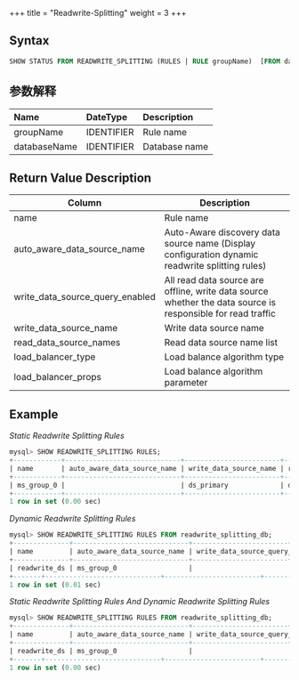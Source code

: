 +++
title = "Readwrite-Splitting"
weight = 3
+++

## Syntax

```sql
SHOW STATUS FROM READWRITE_SPLITTING (RULES | RULE groupName)  [FROM databaseName]
```

## 参数解释

| Name         | DateType     | Description   |
|:-------------|:-------------|:--------------|
| groupName    | IDENTIFIER   | Rule name     |
| databaseName | IDENTIFIER   | Database name |

## Return Value Description

| Column                            | Description                                                                                                 |
|-----------------------------------|-------------------------------------------------------------------------------------------------------------|
| name                              | Rule name                                                                                                   |
| auto_aware_data_source_name       | Auto-Aware discovery data source name (Display configuration dynamic readwrite splitting rules)             |
| write_data_source_query_enabled   | All read data source are offline, write data source whether the data source is responsible for read traffic |
| write_data_source_name            | Write data source name                                                                                      |
| read_data_source_names            | Read data source name list                                                                                  |
| load_balancer_type                | Load balance algorithm type                                                                                 |
| load_balancer_props               | Load balance algorithm parameter                                                                            |

## Example

*Static Readwrite Splitting Rules*
```sql
mysql> SHOW READWRITE_SPLITTING RULES;
+------------+-----------------------------+------------------------+------------------------+--------------------+---------------------+
| name       | auto_aware_data_source_name | write_data_source_name | read_data_source_names | load_balancer_type | load_balancer_props |
+------------+-----------------------------+------------------------+------------------------+--------------------+---------------------+
| ms_group_0 |                             | ds_primary             | ds_slave_0, ds_slave_1 | random             |                     |
+------------+-----------------------------+------------------------+------------------------+--------------------+---------------------+
1 row in set (0.00 sec)
```

*Dynamic Readwrite Splitting Rules*
```sql
mysql> SHOW READWRITE_SPLITTING RULES FROM readwrite_splitting_db;
+--------------+-----------------------------+------------------------+------------------------+--------------------+---------------------+
| name         | auto_aware_data_source_name | write_data_source_query_enabled | write_data_source_name | read_data_source_names | load_balancer_type | load_balancer_props |
+--------------+-----------------------------+------------------------+------------------------+--------------------+---------------------+
| readwrite_ds | ms_group_0                  |                                 |                        |                        | random             | read_weight=2:1     |
+-------+-----------------------------+------------------------+------------------------+--------------------+---------------------+
1 row in set (0.01 sec)
```

*Static Readwrite Splitting Rules And Dynamic Readwrite Splitting Rules*
```sql
mysql> SHOW READWRITE_SPLITTING RULES FROM readwrite_splitting_db;
+--------------+-----------------------------+------------------------+------------------------+--------------------+---------------------+
| name         | auto_aware_data_source_name | write_data_source_query_enabled | write_data_source_name | read_data_source_names | load_balancer_type | load_balancer_props |
+--------------+-----------------------------+------------------------+------------------------+--------------------+---------------------+
| readwrite_ds | ms_group_0                  |                                 | write_ds               | read_ds_0, read_ds_1   | random             | read_weight=2:1     |
+-------+-----------------------------+------------------------+------------------------+--------------------+---------------------+
1 row in set (0.00 sec)
```
